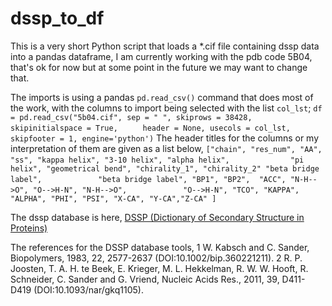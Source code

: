 # dssp_to_df

This is a very short Python script that loads a *.cif file containing dssp data into a pandas dataframe,  I am currently working with the pdb code 5B04,  that's ok for now but at some point in the future we may want to change that.

The imports is using a pandas ```pd.read_csv()``` command that does most of the work, with the columns to import being selected with the list ```col_lst```;
```df = pd.read_csv("5b04.cif", sep = " ", skiprows = 38428, skipinitialspace = True, ```
```    header = None, usecols = col_lst, skipfooter = 1, engine='python')```
The header titles for the columns or my interpretation of them are given as a list below,
```["chain", "res_num", "AA", "ss", "kappa helix", "3-10 helix", "alpha helix", ```
```            "pi helix", "geometrical bend", "chirality_1", "chirality_2" "beta bridge label",```
```            "beta bridge label", "BP1", "BP2",  "ACC", "N-H-->O", "O-->H-N", "N-H-->O",```
```            "O-->H-N", "TCO", "KAPPA", "ALPHA", "PHI", "PSI", "X-CA", "Y-CA","Z-CA" ]```

The dssp database is here, 
[DSSP (Dictionary of Secondary Structure in Proteins)](https://pdb-redo.eu/dssp)


The references for the DSSP database tools, 
1 W. Kabsch and C. Sander, Biopolymers, 1983, 22, 2577-2637 (DOI:10.1002/bip.360221211).
2 R. P. Joosten, T. A. H. te Beek, E. Krieger, M. L. Hekkelman, R. W. W. Hooft, R. Schneider, C. Sander and G. Vriend, Nucleic Acids Res., 2011, 39, D411-D419 (DOI:10.1093/nar/gkq1105).
